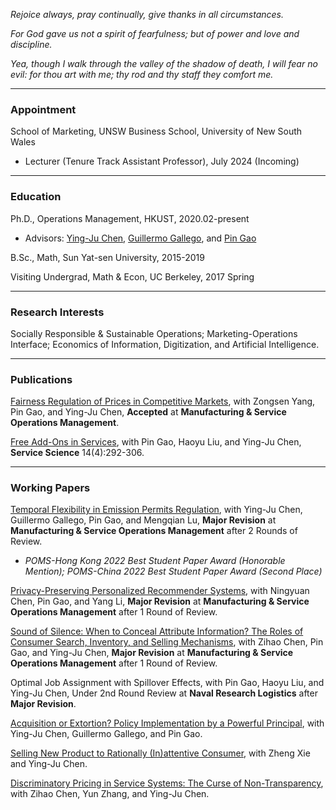 _Rejoice always, pray continually, give thanks in all circumstances._

_For God gave us not a spirit of fearfulness; but of power and love and discipline._

_Yea, though I walk through the valley of the shadow of death, I will fear no evil: for thou art with me; thy rod and thy staff they comfort me._

* * *
### Appointment
School of Marketing, UNSW Business School, University of New South Wales
- Lecturer (Tenure Track Assistant Professor), July 2024 (Incoming)

* * *
### Education
Ph.D., Operations Management, HKUST, 2020.02-present
- Advisors: [Ying-Ju Chen](https://imchen.people.ust.hk/), [Guillermo Gallego](https://ieda.ust.hk/dfaculty/ggallego/), and [Pin Gao](https://sites.google.com/view/pin-gao)

B.Sc., Math, Sun Yat-sen University, 2015-2019

Visiting Undergrad, Math & Econ, UC Berkeley, 2017 Spring

* * *
### Research Interests
Socially Responsible & Sustainable Operations; Marketing-Operations Interface; Economics of Information, Digitization, and Artificial Intelligence.

* * *
### Publications
[Fairness Regulation of Prices in Competitive Markets](https://papers.ssrn.com/sol3/papers.cfm?abstract_id=4050815), with Zongsen Yang, Pin Gao, and Ying-Ju Chen, **Accepted** at **Manufacturing & Service Operations Management**.

[Free Add-Ons in Services](https://pubsonline.informs.org/doi/abs/10.1287/serv.2022.0307), with Pin Gao, Haoyu Liu, and Ying-Ju Chen, **Service Science** 14(4):292-306.

* * *
### Working Papers
[Temporal Flexibility in Emission Permits Regulation](https://papers.ssrn.com/sol3/papers.cfm?abstract_id=3900094), with Ying-Ju Chen, Guillermo Gallego, Pin Gao, and Mengqian Lu, **Major Revision** at **Manufacturing & Service Operations Management** after 2 Rounds of Review.
- _POMS-Hong Kong 2022 Best Student Paper Award (Honorable Mention); POMS-China 2022 Best Student Paper Award (Second Place)_


[Privacy-Preserving Personalized Recommender Systems](https://papers.ssrn.com/sol3/papers.cfm?abstract_id=4202576), with Ningyuan Chen, Pin Gao, and Yang Li, **Major Revision** at **Manufacturing & Service Operations Management** after 1 Round of Review.


[Sound of Silence: When to Conceal Attribute Information? The Roles of Consumer Search, Inventory, and Selling Mechanisms](https://papers.ssrn.com/sol3/papers.cfm?abstract_id=4633817), with Zihao Chen, Pin Gao, and Ying-Ju Chen, **Major Revision** at **Manufacturing & Service Operations Management** after 1 Round of Review.


Optimal Job Assignment with Spillover Effects, with Pin Gao, Haoyu Liu, and Ying-Ju Chen, Under 2nd Round Review at **Naval Research Logistics** after **Major Revision**.


[Acquisition or Extortion? Policy Implementation by a Powerful Principal](https://papers.ssrn.com/sol3/papers.cfm?abstract_id=3831733), with Ying-Ju Chen, Guillermo Gallego, and Pin Gao.


[Selling New Product to Rationally (In)attentive Consumer](https://papers.ssrn.com/sol3/papers.cfm?abstract_id=4353325), with Zheng Xie and Ying-Ju Chen.


[Discriminatory Pricing in Service Systems: The Curse of Non-Transparency](https://www.researchgate.net/publication/375800188_Discriminatory_Pricing_in_Queuing_Systems_The_Curse_of_Non-Transparency), with Zihao Chen, Yun Zhang, and Ying-Ju Chen.
